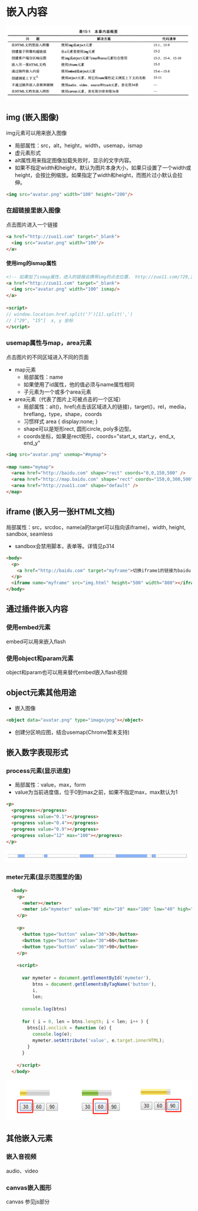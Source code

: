 # 嵌入内容

![12_0_嵌入内容.png](images/12_0_嵌入内容.png)

## img (嵌入图像)
img元素可以用来嵌入图像
- 局部属性：src，alt，height，width，usemap，ismap
- 虚元素形式
- alt属性用来指定图像加载失败时，显示的文字内容。
- 如果不指定width和height，默认为图片本身大小，如果只设置了一个width或height，会按比例缩放。如果指定了width和height，而图片过小默认会拉伸。

```html
<img src="avatar.png" width="100" height="200"/>
```
### 在超链接里嵌入图像
点击图片进入一个链接
```html
<a href="http://zuo11.com" target="_blank">
  <img src="avatar.png" width="100"/>
</a>
```
#### 使用img的ismap属性
```html
<!-- 如果加了ismap属性，进入的链接会携带img的点击位置， http://zuo11.com/?29,15 -->
<a href="http://zuo11.com" target="_blank">
  <img src="avatar.png" width="100" ismap/>
</a>

<script>
// window.location.href.split('?')[1].split(',')
// ["29", "15"]  x, y 坐标
</script>
```
### usemap属性与map，area元素
点击图片的不同区域进入不同的页面
- map元素
  - 局部属性：name
  - 如果使用了id属性，他的值必须与name属性相同
  - 子元素为一个或多个area元素
- area元素（代表了图片上可被点击的一个区域）
  - 局部属性：alt()，href(点击该区域进入的链接)，target()，rel，media，hreflang，type，shape，coords
  - 习惯样式 area { display:none; }
  - shape可以是矩形rect, 圆形circle, poly多边型。
  - coords坐标，如果是rect矩形，coords="start_x, start_y，end_x, end_y"
```html
<img src="avatar.png" usemap="#mymap">

<map name="mymap">
  <area href="http://baidu.com" shape="rect" coords="0,0,150,500" />
  <area href="http://map.baidu.com" shape="rect" coords="150,0,300,500" />
  <area href="http://zuo11.com" shape="default" />
</map>
```
## iframe (嵌入另一张HTML文档)
局部属性：src，srcdoc，name(a的target可以指向该iframe)，width, height, sandbox, seamless

- sandbox会禁用脚本，表单等。详情见p314

```html
<body>
  <p>
    <a href="http://baidu.com" target="myframe">切换iframe1的链接为baidu.com</a>
  </p>
  <iframe name="myframe" src="img.html" height="500" width="800"></iframe>
</body> 
```
## 通过插件嵌入内容
### 使用embed元素
embed可以用来嵌入flash
### 使用object和param元素
object和param也可以用来替代embed嵌入flash视频

## object元素其他用途
- 嵌入图像
```html
<object data="avatar.png" type="image/png"></object>
```
- 创建分区响应图，结合usemap(Chrome暂未支持)

## 嵌入数字表现形式
### process元素(显示进度)
- 局部属性：value，max，form
- value为当前进度值，位于0到max之前，如果不指定max，max默认为1
```html
<p>
  <progress></progress>
  <progress value="0.1"></progress> 
  <progress value="0.4"></progress>
  <progress value="0.9"></progress>   
  <progress value="12" max="100"></progress>    
</p>
```
![12_1_process.png](images/12_1_process.png)

### meter元素(显示范围里的值)
```html
  <body>
    <p>
      <meter></meter>
      <meter id="mymeter" value="90" min="10" max="100" low="40" high="80" optimum="60"></meter>
    </p>

    <p>
      <button type="button" value="30">30</button>
      <button type="button" value="30">60</button>
      <button type="button" value="30">90</button>
    </p>

    <script>

      var mymeter = document.getElementById('mymeter'),
          btns = document.getElementsByTagName('button'),
          i,
          len;
      
      console.log(btns)

      for ( i = 0, len = btns.length; i < len; i++ ) {
        btns[i].onclick = function (e) {
          console.log(e);
          mymeter.setAttribute('value', e.target.innerHTML);
        }
      }
      
    </script>
  </body> 
```
![12_2_meter.png](images/12_2_meter.png)

## 其他嵌入元素
### 嵌入音视频
audio、video

### canvas嵌入图形
canvas 参见js部分